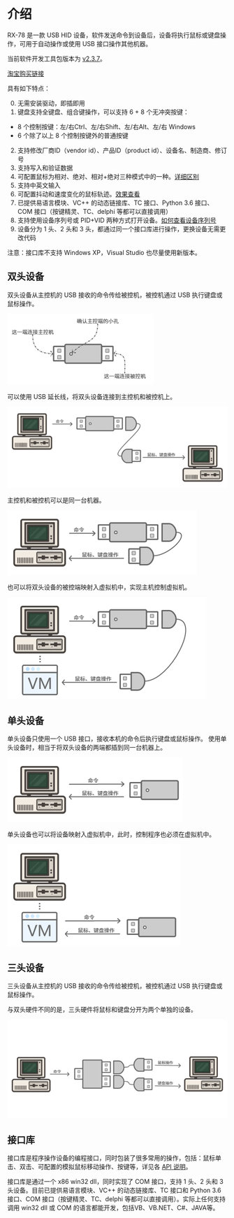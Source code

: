 # 介绍

RX-78 是一款 USB HID 设备，软件发送命令到设备后，设备将执行鼠标或键盘操作，可用于自动操作或使用 USB 接口操作其他机器。

当前软件开发工具包版本为 [v2.3.7](SDK.md#v2.3.7)。

[淘宝购买链接](https://item.taobao.com/item.htm?id=587354844866)

具有如下特点：

0. 无需安装驱动，即插即用
1. 键盘支持全键盘、组合键操作，可以支持 6 + 8 个无冲突按键：
  - 8 个控制按键：左/右Ctrl、左/右Shift、左/右Alt、左/右 Windows
  - 6 个除了以上 8 个控制按键外的普通按键
2. 支持修改厂商ID（vendor id）、产品ID（product id）、设备名、制造商、修订号
3. 支持写入和验证数据
4. 可配置鼠标为相对、绝对、相对+绝对三种模式中的一种。[详细区别](QNA.md#各种鼠标模式有什么区别？使用相对模式时鼠标可以移动到绝对坐标吗？)
5. 支持中英文输入
6. 可配置抖动和速度变化的鼠标轨迹。[效果查看](QNA.md#可配置抖动和速度变化的鼠标轨迹是什么意思？)
7. 已提供易语言模块、VC++ 的动态链接库、TC 接口、Python 3.6 接口、COM 接口（按键精灵、TC、delphi 等都可以直接调用）
8. 支持使用设备序列号或 PID+VID 两种方式打开设备。[如何查看设备序列号](QNA.md#如何查看设备名和序列号)
9. 设备分为 1 头、2 头和 3 头，都通过同一个接口库进行操作，更换设备无需更改代码

注意：接口库不支持 Windows XP，Visual Studio 也尽量使用新版本。

## 双头设备
双头设备从主控机的 USB 接收的命令传给被控机，被控机通过 USB 执行键盘或鼠标操作。

![USB2](img/USB2.png)

可以使用 USB 延长线，将双头设备连接到主控机和被控机上。

![PC-USB2-PC](img/PC-USB2-PC.png)

主控机和被控机可以是同一台机器。

![PC-USB2](img/PC-USB2.png)

也可以将双头设备的被控端映射入虚拟机中，实现主机控制虚拟机。

![PC-USB2-VM](img/PC-USB2-VM.png)

## 单头设备

单头设备只使用一个 USB 接口，接收本机的命令后执行键盘或鼠标操作。
使用单头设备时，相当于将双头设备的两端都插到同一台机器上。

![PC-USB1](img/PC-USB1.png)

单头设备也可以将设备映射入虚拟机中，此时，控制程序也必须在虚拟机中。

![PC-USB1-VM](img/PC-USB1-VM.png)

## 三头设备

三头设备从主控机的 USB 接收的命令传给被控机，被控机通过 USB 执行键盘或鼠标操作。

与双头硬件不同的是，三头硬件将鼠标和键盘分开为两个单独的设备。

![PC-USB1-VM](img/PC-USB3-PC.png)

## 接口库

接口库是程序操作设备的编程接口，同时包装了很多常用的操作，包括：鼠标单击、双击、可配置的模拟鼠标移动操作、按键等，详见各 [API 说明](API.md)。

接口库是通过一个 x86 win32 dll，同时实现了 COM 接口，支持 1 头、2 头和 3 头设备。目前已提供易语言模块、VC++ 的动态链接库、TC 接口和 Python 3.6 接口、COM 接口（按键精灵、TC、delphi 等都可以直接调用）。实际上任何支持调用 win32 dll 或 COM 的语言都能开发，包括VB、VB.NET、C#、JAVA等。